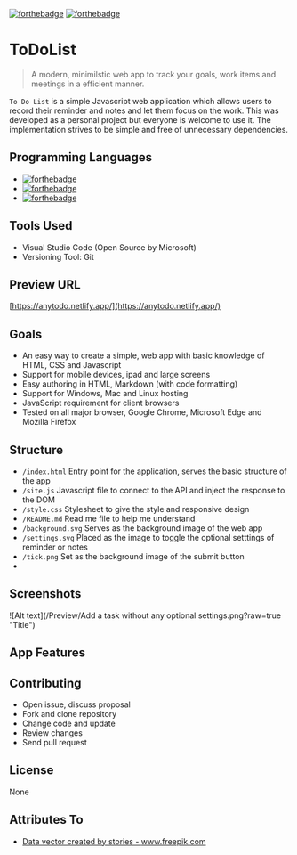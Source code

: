 [![forthebadge](https://forthebadge.com/images/badges/contains-cat-gifs.svg)](https://forthebadge.com)
[![forthebadge](https://forthebadge.com/images/badges/built-with-love.svg)](https://forthebadge.com)

# ToDoList
> A modern, minimilstic web app to track your goals, work items and meetings in a efficient manner.

`To Do List` is a simple Javascript web application which allows users to record their reminder and notes and let them focus on the work. This was developed as a personal project but everyone is welcome to use it. The implementation strives to be simple and free of unnecessary dependencies.

## Programming Languages

- [![forthebadge](https://forthebadge.com/images/badges/uses-html.svg)](https://forthebadge.com)
- [![forthebadge](https://forthebadge.com/images/badges/uses-css.svg)](https://forthebadge.com)
- [![forthebadge](https://forthebadge.com/images/badges/uses-js.svg)](https://forthebadge.com)

## Tools Used

- Visual Studio Code (Open Source by Microsoft)
- Versioning Tool: Git

## Preview URL

[https://anytodo.netlify.app/](https://anytodo.netlify.app/)

## Goals

- An easy way to create a simple, web app with basic knowledge of HTML, CSS and Javascript
- Support for mobile devices, ipad and large screens
- Easy authoring in HTML, Markdown (with code formatting)
- Support for Windows, Mac and Linux hosting
- JavaScript requirement for client browsers
- Tested on all major browser, Google Chrome, Microsoft Edge and Mozilla Firefox

## Structure

- `/index.html` Entry point for the application, serves the basic structure of the app
- `/site.js` Javascript file to connect to the API and inject the response to the DOM
- `/style.css` Stylesheet to give the style and responsive design
- `/README.md` Read me file to help me understand
- `/background.svg` Serves as the background image of the web app
- `/settings.svg` Placed as the image to toggle the optional setttings of reminder or notes
- `/tick.png` Set as the background image of the submit button
- 

## Screenshots
![Alt text](/Preview/Add a task without any optional settings.png?raw=true "Title")

## App Features

## Contributing

- Open issue, discuss proposal
- Fork and clone repository
- Change code and update
- Review changes
- Send pull request

## License

None


## Attributes To
- <a href='https://www.freepik.com/vectors/data'>Data vector created by stories - www.freepik.com</a>

